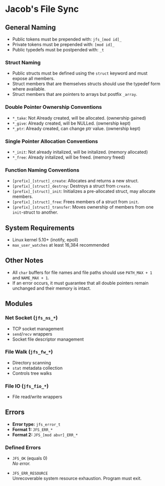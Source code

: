 # Jacob's File Sync

## General Naming

- Public tokens must be prepended with: `jfs_[mod id]_`
- Private tokens must be prepended with: `[mod id]_`
- Public typedefs must be postpended with: `_t`

### Struct Naming

- Public structs must be defined using the `struct` keyword and must expose all members.
- Struct members that are themselves structs should use the typedef form where available.
- Struct members that are pointers to arrays but postfix `_array`.

### Double Pointer Ownership Conventions

- `*_take`: Not Already created, will be allocated. (ownership gained)
- `*_give`: Already created, will be NULLed. (ownership kept)
- `*_ptr`: Already created, can change ptr value. (ownership kept)

### Single Pointer Allocation Conventions

- `*_init`: Not already initalized, will be initalized. (memory allocated)
- `*_free`: Already initalized, will be freed. (memory freed)

### Function Naming Conventions

- `[prefix]_[struct]_create`: Allocates and returns a new struct.
- `[prefix]_[struct]_destroy`: Destroys a struct from `create`.
- `[prefix]_[struct]_init`: Initializes a pre-allocated struct, may allocate members.
- `[prefix]_[struct]_free`: Frees members of a struct from `init`.
- `[prefix]_[struct]_transfer`: Moves ownership of members from one `init`-struct to another.

## System Requirements

- Linux kernel 5.10+ (inotify, epoll)
- `max_user_watches` at least 16,384 recommended

## Other Notes

- All `char` buffers for file names and file paths should use `PATH_MAX + 1` and `NAME_MAX + 1`.
- If an error occurs, it must guarantee that all double pointers remain unchanged and their memory is intact.

## Modules

### Net Socket (`jfs_ns_*`)
- TCP socket management
- `send`/`recv` wrappers
- Socket file descriptor management

### File Walk (`jfs_fw_*`)
- Directory scanning
- `stat` metadata collection
- Controls tree walks

### File IO (`jfs_fio_*`)
- File read/write wrappers

## Errors

- **Error type:** `jfs_error_t`  
- **Format 1:** `JFS_ERR_*`  
- **Format 2:** `JFS_[mod abvr]_ERR_*`

### Defined Errors

- `JFS_OK` (equals 0)  
  _No error._

- `JFS_ERR_RESOURCE`  
  Unrecoverable system resource exhaustion. Program must exit.

